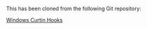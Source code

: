 This has been cloned from the following Git repository:

[Windows Curtin Hooks](https://github.com/cloudbase/windows-curtin-hooks.git)
